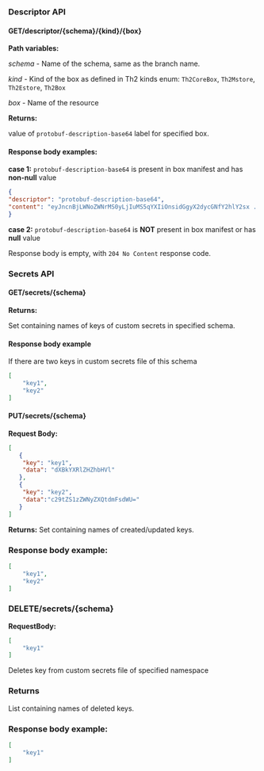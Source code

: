 ### Descriptor API
#### GET/descriptor/{schema}/{kind}/{box}
__Path variables:__

*schema* - Name of the schema, same as the branch name.

*kind* -  Kind of the box as defined in Th2 kinds enum: `Th2CoreBox`, `Th2Mstore`, `Th2Estore`, `Th2Box`

*box* -  Name of the resource

__Returns:__

value of `protobuf-description-base64` label for specified box.

#### Response body examples:

__case 1:__ `protobuf-description-base64` is present in box manifest and has __non-null__ value
```json
{
"descriptor": "protobuf-description-base64",
"content": "eyJncnBjLWNoZWNrMS0yLjIuMS5qYXIiOnsidGgyX2dycGNfY2hlY2sx ...... "
}

```

__case 2:__ `protobuf-description-base64` is __NOT__ present in box manifest or has __null__ value

Response body is empty, with `204 No Content` response code.


### Secrets API
#### GET/secrets/{schema}

__Returns:__

Set containing names of keys of custom secrets in specified schema.

#### Response body example

If there are two keys in custom secrets file of this schema
```json
[
    "key1",
    "key2"
]

```
 
#### PUT/secrets/{schema}
__Request Body:__
```json
[
   {
    "key": "key1",
    "data": "dXBkYXRlZHZhbHVl"
   },
   {
    "key": "key2",
    "data":"c29tZS1zZWNyZXQtdmFsdWU="
   }
]
```
__Returns:__
Set containing names of created/updated keys.

### Response body example:
```json
[
    "key1",
    "key2"
]
```
 
### DELETE/secrets/{schema}
__RequestBody:__
```json
[
    "key1"
]
```
Deletes key from custom secrets file of specified namespace
### Returns
List containing names of deleted keys.

### Response body example:
```json
[
    "key1"
]
```
##